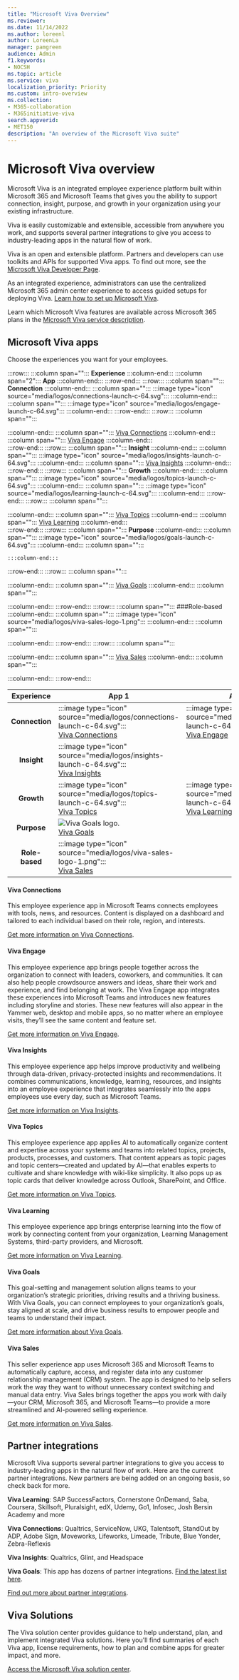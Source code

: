 ```yaml
---
title: "Microsoft Viva Overview"
ms.reviewer:
ms.date: 11/14/2022
ms.author: loreenl
author: LoreenLa
manager: pamgreen
audience: Admin
f1.keywords:
- NOCSH
ms.topic: article
ms.service: viva
localization_priority: Priority
ms.custom: intro-overview
ms.collection:  
- M365-collaboration
- M365initiative-viva
search.appverid:
- MET150
description: "An overview of the Microsoft Viva suite"
---
```

# Microsoft Viva overview

Microsoft Viva is an integrated employee experience platform built within Microsoft 365 and Microsoft Teams that gives you the ability to support connection, insight, purpose, and growth in your organization using your existing infrastructure.

Viva is easily customizable and extensible, accessible from anywhere you work, and supports several partner integrations to give you access to industry-leading apps in the natural flow of work.

Viva is an open and extensible platform. Partners and developers can use toolkits and APIs for supported Viva apps. To find out more, see the [Microsoft Viva Developer Page](https://developer.microsoft.com/en-us/viva).

As an integrated experience, administrators can use the centralized Microsoft 365 admin center experience to access guided setups for deploying Viva. [Learn how to set up Microsoft Viva](/viva/setup-microsoft-viva).

Learn which Microsoft Viva features are available across Microsoft 365 plans in the [Microsoft Viva service description](/office365/servicedescriptions/microsoft-viva-service-description).

## Microsoft Viva apps

Choose the experiences you want for your employees.

:::row:::
   :::column span="":::
      **Experience**
   :::column-end:::
   :::column span="2":::
      **App**
   :::column-end:::
:::row-end:::
:::row:::
   :::column span="":::
      **Connection**
   :::column-end:::
   :::column span="":::
      :::image type="icon" source="media/logos/connections-launch-c-64.svg":::
   :::column-end:::
   :::column span="":::
      :::image type="icon" source="media/logos/engage-launch-c-64.svg":::
   :::column-end:::
:::row-end:::
:::row:::
   :::column span="":::
      
   :::column-end:::
   :::column span="":::
      [Viva Connections](#viva-connections)
   :::column-end:::
   :::column span="":::
      [Viva Engage](#viva-engage)
   :::column-end:::   
:::row-end:::
:::row:::
   :::column span="":::
      **Insight**
   :::column-end:::
   :::column span="":::
      :::image type="icon" source="media/logos/insights-launch-c-64.svg":::
   :::column-end:::
   :::column span="":::
      [Viva Insights](#viva-insights)
   :::column-end:::   
:::row-end:::
:::row:::
   :::column span="":::
      **Growth**
   :::column-end:::
   :::column span="":::
      :::image type="icon" source="media/logos/topics-launch-c-64.svg":::
   :::column-end:::
   :::column span="":::
      :::image type="icon" source="media/logos/learning-launch-c-64.svg":::
   :::column-end:::
:::row-end:::
:::row:::
   :::column span="":::
      
   :::column-end:::
   :::column span="":::
      [Viva Topics](#viva-topics)
   :::column-end:::
   :::column span="":::
      [Viva Learning](#viva-learning)
   :::column-end:::   
:::row-end:::
:::row:::
   :::column span="":::
      **Purpose**
   :::column-end:::
   :::column span="":::
      :::image type="icon" source="media/logos/goals-launch-c-64.svg":::
   :::column-end:::
   :::column span="":::
      
    :::column-end:::
:::row-end:::
:::row:::
   :::column span="":::
      
   :::column-end:::
   :::column span="":::
      [Viva Goals](#viva-goals)
   :::column-end:::
   :::column span="":::
      
   :::column-end:::
:::row-end:::
:::row:::
   :::column span="":::
      ###Role-based
   :::column-end:::
   :::column span="":::
      :::image type="icon" source="media/logos/viva-sales-logo-1.png":::
   :::column-end:::
   :::column span="":::
      
   :::column-end:::
:::row-end:::
:::row:::
   :::column span="":::
     
   :::column-end:::
   :::column span="":::
      [Viva Sales](#viva-sales)
   :::column-end:::
   :::column span="":::
     
   :::column-end:::
:::row-end:::

| Experience | App 1 | App 2|
|:-------:|-------------|------|
|**Connection**|:::image type="icon" source="media/logos/connections-launch-c-64.svg"::: <br> [Viva Connections](#viva-connections) |:::image type="icon" source="media/logos/engage-launch-c-64.svg":::<br> [Viva Engage](#viva-engage)|
|**Insight**|:::image type="icon" source="media/logos/insights-launch-c-64.svg"::: <br> [Viva Insights](#viva-insights) ||
|**Growth**|:::image type="icon" source="media/logos/topics-launch-c-64.svg"::: <br> [Viva Topics](#viva-topics) |:::image type="icon" source="media/logos/learning-launch-c-64.svg"::: <br>[Viva Learning](#viva-learning)|
|**Purpose**|![Viva Goals logo.](media/logos/goals-launch-c-64.svg) <br> [Viva Goals](#viva-goals)||
|**Role-based**|:::image type="icon" source="media/logos/viva-sales-logo-1.png"::: <br> [Viva Sales](#viva-sales)||

#### Viva Connections
This employee experience app in Microsoft Teams connects employees with tools, news, and resources. Content is displayed on a dashboard and tailored to each individual based on their role, region, and interests.

[Get more information on Viva Connections](/viva/connections/viva-connections-overview).

#### Viva Engage
This employee experience app brings people together across the organization to connect with leaders, coworkers, and communities. It can also help people  crowdsource answers and ideas, share their work and experience, and find belonging at work. The Viva Engage app integrates these experiences into Microsoft Teams and introduces new features including storyline and stories. These new features will also appear in the Yammer web, desktop and mobile apps, so no matter where an employee visits, they’ll see the same content and feature set.

[Get more information on Viva Engage](/viva/engage/overview).

#### Viva Insights
This employee experience app helps improve productivity and wellbeing through data-driven, privacy-protected insights and recommendations. It combines communications, knowledge, learning, resources, and insights into an employee experience that integrates seamlessly into the apps employees use every day, such as Microsoft Teams.

[Get more information on Viva Insights](/viva/insights/index).

#### Viva Topics
This employee experience app applies AI to automatically organize content and expertise across your systems and teams into related topics, projects, products, processes, and customers. That content appears as topic pages and topic centers—created and updated by AI—that enables experts to cultivate and share knowledge with wiki-like simplicity. It also pops up as topic cards that deliver knowledge across Outlook, SharePoint, and Office.

[Get more information on Viva Topics](/viva/topics/topic-experiences-overview).

#### Viva Learning
This employee experience app brings enterprise learning into the flow of work by connecting content from your organization, Learning Management Systems, third-party providers, and Microsoft.
 
[Get more information on Viva Learning](/viva/learning/overview-viva-learning).

#### Viva Goals
This goal-setting and management solution aligns teams to your organization’s strategic priorities, driving results and a thriving business. With Viva Goals, you can connect employees to your organization’s goals, stay aligned at scale, and drive business results to empower people and teams to understand their impact.

[Get more information about Viva Goals](/viva/goals/intro-to-ms-viva-goals).

#### Viva Sales
This seller experience app uses Microsoft 365 and Microsoft Teams to automatically capture, access, and register data into any customer relationship management (CRM) system. The app is designed to help sellers work the way they want to without unnecessary context switching and manual data entry. Viva Sales brings together the apps you work with daily—your CRM, Microsoft 365, and Microsoft Teams—to provide a more streamlined and AI-powered selling experience.

[Get more information on Viva Sales](/viva/sales/introduction).

## Partner integrations
Microsoft Viva supports several partner integrations to give you access to industry-leading apps in the natural flow of work. Here are the current partner integrations. New partners are being added on an ongoing basis, so check back for more.

**Viva Learning**: SAP SuccessFactors, Cornerstone OnDemand, Saba, Coursera, Skillsoft, Pluralsight, edX, Udemy, Go1, Infosec, Josh Bersin Academy and more

**Viva Connections**: Qualtrics, ServiceNow, UKG, Talentsoft, StandOut by ADP, Adobe Sign, Moveworks, Lifeworks, Limeade, Tribute, Blue Yonder, Zebra-Reflexis

**Viva Insights**: Qualtrics, Glint, and Headspace

**Viva Goals**: This app has dozens of partner integrations. [Find the latest list here](/viva/goals/integrations-overview).

[Find out more about partner integrations](https://www.microsoft.com/en-us/microsoft-viva/integrations).

## Viva Solutions
The Viva solution center provides guidance to help understand, plan, and implement integrated Viva solutions. Here you'll find summaries of each Viva app, license requirements, how to plan and combine apps for greater impact, and more.

[Access the Microsoft Viva solution center](/viva/solutions/solutions).
